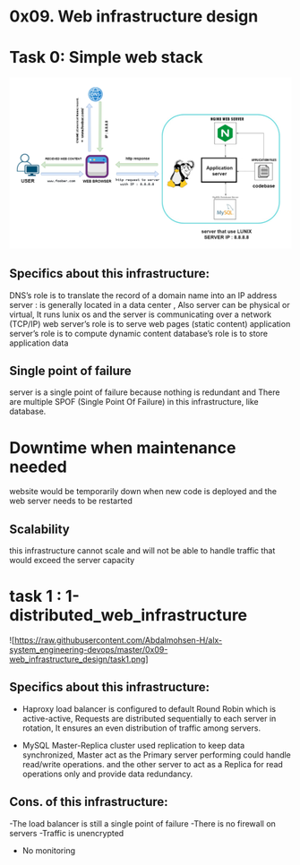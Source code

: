 # 0x09. Web infrastructure design

# Task 0:  Simple web stack
![Task 0 Diagram](https://raw.githubusercontent.com/Abdalmohsen-H/alx-system_engineering-devops/master/0x09-web_infrastructure_design/task0.png)

## Specifics about this infrastructure:
DNS’s role is to translate the record of a domain name into an IP address
server : is generally located in a data center
, Also server can be physical or virtual, It runs lunix os and the server is communicating over a network (TCP/IP)
web server’s role is to serve web pages (static content)
application server’s role is to compute dynamic content
database’s role is to store application data


## Single point of failure 
server is a single point of failure because nothing is redundant and There are multiple SPOF (Single Point Of Failure) in this infrastructure, like database.
# Downtime when maintenance needed
website would be temporarily down when new code is deployed and the web server needs to be restarted
## Scalability
this infrastructure cannot scale and will not be able to handle traffic that would exceed the server capacity

# task 1 : 1-distributed_web_infrastructure

![https://raw.githubusercontent.com/Abdalmohsen-H/alx-system_engineering-devops/master/0x09-web_infrastructure_design/task1.png]

## Specifics about this infrastructure:
- Haproxy load balancer is configured to default Round Robin which is active-active, Requests are distributed sequentially to each server in rotation, It ensures an even distribution of traffic among servers.

- MySQL Master-Replica cluster used replication to keep data synchronized, Master act as the Primary server performing could handle read/write operations. and the other server to act as a Replica for read operations only and provide data redundancy.
## Cons. of this infrastructure:
-The load balancer is still a single point of failure
-There is no firewall on servers
-Traffic is unencrypted
- No monitoring